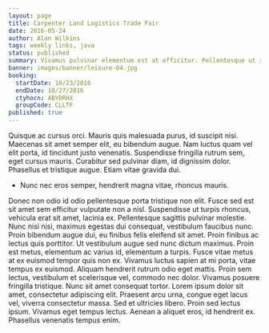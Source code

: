 ```yaml
---
layout: page
title: Carpenter Land Logistics Trade Fair
date: 2016-05-24
author: Alan Wilkins
tags: weekly links, java
status: published
summary: Vivamus pulvinar elementum est at efficitur. Pellentesque ut risus ligula.
banner: images/banner/leisure-04.jpg
booking:
  startDate: 10/23/2016
  endDate: 10/27/2016
  ctyhocn: ABYDRHX
  groupCode: CLLTF
published: true
---
```

Quisque ac cursus orci. Mauris quis malesuada purus, id suscipit nisi. Maecenas sit amet semper elit, eu bibendum augue. Nam luctus quam vel elit porta, id tincidunt justo venenatis. Suspendisse fringilla rutrum sem, eget cursus mauris. Curabitur sed pulvinar diam, id dignissim dolor. Phasellus et tristique augue. Etiam vitae gravida dui.

* Nunc nec eros semper, hendrerit magna vitae, rhoncus mauris.

Donec non odio id odio pellentesque porta tristique non elit. Fusce sed est sit amet sem efficitur vulputate non a nisl. Suspendisse ut turpis rhoncus, vehicula erat sit amet, lacinia ex. Pellentesque sagittis pulvinar molestie. Nunc nisi nisi, maximus egestas dui consequat, vestibulum faucibus nunc. Proin bibendum augue dui, eu finibus felis eleifend sit amet. Proin finibus ac lectus quis porttitor.
Ut vestibulum augue sed nunc dictum maximus. Proin est metus, elementum ac varius id, elementum a turpis. Fusce vitae metus at ex euismod tempor quis non ex. Vivamus luctus sapien at mi porta, vitae tempus ex euismod. Aliquam hendrerit rutrum odio eget mattis. Proin sem lectus, vestibulum et scelerisque vel, commodo nec dolor. Vivamus posuere fringilla tristique. Nunc sit amet consequat tortor. Lorem ipsum dolor sit amet, consectetur adipiscing elit. Praesent arcu urna, congue eget lacus vel, viverra consectetur massa. Sed et ultricies libero. Proin sed lectus ipsum. Vivamus eget tempus lectus. Aenean a aliquet eros, id hendrerit ex. Phasellus venenatis tempus enim.
